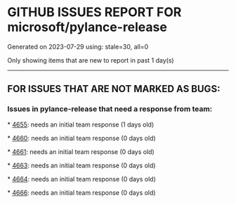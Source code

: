 
# GITHUB ISSUES REPORT FOR microsoft/pylance-release


Generated on 2023-07-29 using: stale=30, all=0


Only showing items that are new to report in past 1 day(s)


---

## FOR ISSUES THAT ARE NOT MARKED AS BUGS:


### Issues in pylance-release that need a response from team:


\* [4655](https://github.com/microsoft/pylance-release/issues/4655 "Unable to remote install to firewalled machine"): needs an initial team response (1 days old)

\* [4660](https://github.com/microsoft/pylance-release/issues/4660 "Autocomplete for __getattr__ by Literal values"): needs an initial team response (0 days old)

\* [4661](https://github.com/microsoft/pylance-release/issues/4661 "Function return type hints cannot be disabled"): needs an initial team response (0 days old)

\* [4663](https://github.com/microsoft/pylance-release/issues/4663 "django and rest_framework conflict in packageIndexDepths"): needs an initial team response (0 days old)

\* [4664](https://github.com/microsoft/pylance-release/issues/4664 "Pylance does not recognize 'develop' Poetry dependencies"): needs an initial team response (0 days old)

\* [4666](https://github.com/microsoft/pylance-release/issues/4666 "Wrong color for decorator parameters when chaining calls"): needs an initial team response (0 days old)
